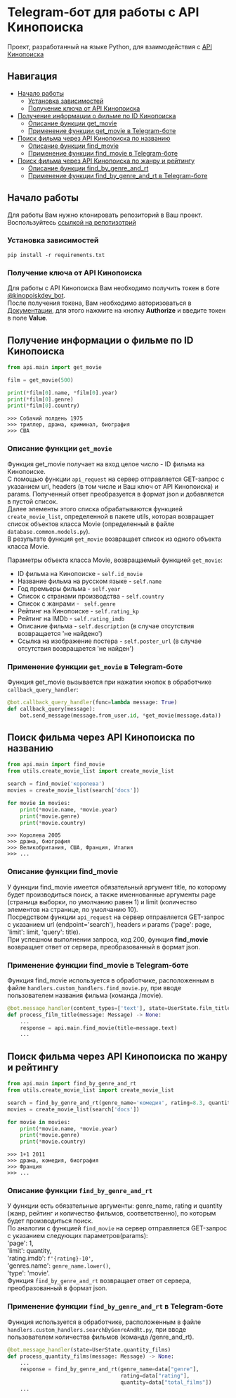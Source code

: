 # Telegram-бот для работы с API Кинопоиска
Проект, разработанный на языке Python, для взаимодействия с [API Кинопоиска](https://kinopoisk.dev/)

## Навигация

* [Начало работы](#начало-работы)
  * [Установка зависимостей](#установка-зависимостей)
  * [Получение ключа от API Кинопоиска](#получение-ключа-от-api-кинопоиска)
* [Получение информации о фильме по ID Кинопоиска](#получение-информации-о-фильме-по-id-кинопоиска)
  * [Описание функции get_movie](#описание-функции-get_movie)
  * [Применение функции get_movie в Telegram-боте](#применение-функции-get_movie-в-telegram-боте)
* [Поиск фильма через API Кинопоиска по названию](#поиск-фильма-через-api-кинопоиска-по-названию)
  * [Описание функции find_movie](#описание-функции-find_movie)
  * [Применение функции find_movie в Telegram-боте](#применение-функции-find_movie-в-telegram-боте)
* [Поиск фильма через API Кинопоиска по жанру и рейтингу](#поиск-фильма-через-api-кинопоиска-по-жанру-и-рейтингу)
  * [Описание функции find_by_genre_and_rt](#описание-функции-find_by_genre_and_rt)
  * [Применение функции find_by_genre_and_rt в Telegram-боте](#применение-функции-find_by_genre_and_rt-в-telegram-боте)

## Начало работы
Для работы Вам нужно клонировать репозиторий в Ваш проект.\
Воспользуйтесь [ссылкой на репотизотрий](https://gitlab.skillbox.ru/timur_khamidullin/diploma_python_basic)

### Установка зависимостей
```
pip install -r requirements.txt
```

### Получение ключа от API Кинопоиска
Для работы с API Кинопоиска Вам необходимо получить токен в боте [@kinopoiskdev_bot](https://t.me/kinopoiskdev_bot).\
После получения токена, Вам необходимо авторизоваться в [Документации](https://api.kinopoisk.dev/documentation), для этого нажмите на кнопку **Authorize** и введите токен в поле **Value**.

## Получение информации о фильме по ID Кинопоиска
```python
from api.main import get_movie

film = get_movie(500)

print(*film[0].name, *film[0].year)
print(*film[0].genre)
print(*film[0].country)
```

```
>>> Собачий полдень 1975
>>> триллер, драма, криминал, биография
>>> США
```

### Описание функции `get_movie`
Функция get_movie получает на вход целое число - ID фильма на Кинопоиске.\
С помощью функции `api_request` на сервер отправляется GET-запрос с указанием url, headers (в том числе и Ваш ключ от API Кинопоиска) и params. Полученный ответ преобразуется в формат json и добавляется в пустой список.\
Далее элементы этого списка обрабатываются функцией `create_movie_list`, определенной в пакете utils, которая возвращает список объектов класса Movie (определенный в файле `database.common.models.py`).\
В результате функция `get_movie` возвращает список из одного объекта класса Movie.

Параметры объекта класса Movie, возвращаемый функцией `get_movie`:
* ID фильма на Кинопоиске - `self.id_movie`
* Название фильма на русском языке - `self.name`
* Год премьеры фильма - `self.year`
* Список с странами производства - `self.country`
* Список с жанрами - ` self.genre`
* Рейтинг на Кинопоиске - `self.rating_kp`
* Рейтинг на IMDb - `self.rating_imdb`
* Описание фильма - `self.description` (в случае отсутствия возвращается 'не найдено')
* Ссылка на изображение постера - `self.poster_url` (в случае отсутствия возвращается 'не найден')

### Применение функции `get_movie` в Telegram-боте
Функция get_movie вызывается при нажатии кнопок в обработчике `callback_query_handler`:

```python
@bot.callback_query_handler(func=lambda message: True)
def callback_query(message):
    bot.send_message(message.from_user.id, *get_movie(message.data))
```

## Поиск фильма через API Кинопоиска по названию
```python
from api.main import find_movie
from utils.create_movie_list import create_movie_list

search = find_movie('королева')
movies = create_movie_list(search['docs'])

for movie in movies:
    print(*movie.name, *movie.year)
    print(*movie.genre)
    print(*movie.country)
```

```
>>> Королева 2005
>>> драма, биография
>>> Великобритания, США, Франция, Италия
>>> ...
```

### Описание функции **find_movie**
У функции find_movie имеется обязательный аргумент title, по которому будет производиться поиск, а также именнованные аргументы page (страница выборки, по умолчанию равен 1) и limit (количество элементов на странице, по умолчанию 10).\
Посредством функции `api_request` на сервер отправляется GET-запрос с указанием url (endpoint='search'), headers и params ('page': page, 'limit': limit, 'query': title).\
При успешном выполнении запроса, код 200, функция **find_movie** возвращает ответ от сервера, преобразованный в формат json.

### Применение функции **find_movie** в Telegram-боте
Функция find_movie используется в обработчике, расположенным в файле `handlers.custom_handlers.find_movie.py`, при вводе пользователем названия фильма (команда /movie).

```python
@bot.message_handler(content_types=['text'], state=UserState.film_title)
def process_film_title(message: Message) -> None:
    ...
    response = api.main.find_movie(title=message.text)
    ...
```

## Поиск фильма через API Кинопоиска по жанру и рейтингу
```python
from api.main import find_by_genre_and_rt
from utils.create_movie_list import create_movie_list

search = find_by_genre_and_rt(genre_name='комедия', rating=8.3, quantity=5)
movies = create_movie_list(search['docs'])

for movie in movies:
    print(*movie.name, *movie.year)
    print(*movie.genre)
    print(*movie.country)
```

```
>>> 1+1 2011
>>> драма, комедия, биография
>>> Франция
>>> ...
```

### Описание функции `find_by_genre_and_rt`
У функции есть обязательные аргументы: genre_name, rating и quantity (жанр, рейтинг и количество фильмов, соответственно), по которым будет производиться поиск.\
По аналогии с функцией `find_movie` на сервер отправляется GET-запрос с указанием следующих параметров(params):\
'page': 1,\
'limit': quantity,\
'rating.imdb': `f'{rating}-10'`,\
'genres.name': `genre_name.lower()`,\
'type': 'movie'.\
Функция `find_by_genre_and_rt` возвращает ответ от сервера, преобразованный в формат json.

### Применение функции `find_by_genre_and_rt` в Telegram-боте
Функция используется в обработчике, расположенным в файле `handlers.custom_handlers.searchByGenreAndRt.py`, при вводе пользователем количества фильмов (команда /genre_and_rt).

```python
@bot.message_handler(state=UserState.quantity_films)
def process_quantity_films(message: Message) -> None:
    ...
    response = find_by_genre_and_rt(genre_name=data["genre"],
                                    rating=data["rating"],
                                    quantity=data["total_films"])
    ...
```
